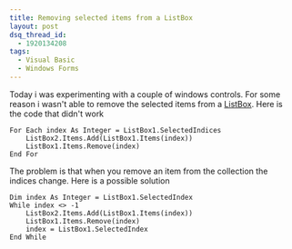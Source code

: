 ```yaml
---
title: Removing selected items from a ListBox
layout: post
dsq_thread_id:
  - 1920134208
tags:
  - Visual Basic
  - Windows Forms
---
```

Today i was experimenting with a couple of windows controls. For some reason i wasn't able to remove the selected items from a [ListBox](http://msdn.microsoft.com/library/default.asp?url=/library/en-us/cpref/html/frlrfsystemwindowsformslistboxmemberstopic.asp). Here is the code that didn't work

```vbnet
For Each index As Integer = ListBox1.SelectedIndices
	ListBox2.Items.Add(ListBox1.Items(index))
	ListBox1.Items.Remove(index)
End For
```

The problem is that when you remove an item from the collection the indices change. Here is a possible solution

```vbnet
Dim index As Integer = ListBox1.SelectedIndex
While index <> -1
	ListBox2.Items.Add(ListBox1.Items(index))
	ListBox1.Items.Remove(index)
	index = ListBox1.SelectedIndex
End While
```
